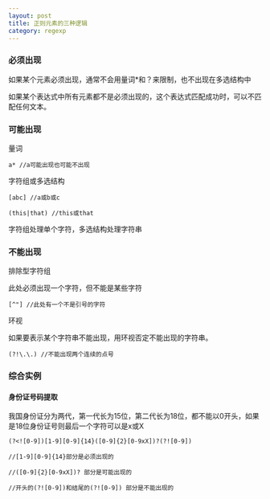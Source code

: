 ```yaml
---
layout: post
title: 正则元素的三种逻辑
category: regexp
---
```


### 必须出现

如果某个元素必须出现，通常不会用量词*和？来限制，也不出现在多选结构中

如果某个表达式中所有元素都不是必须出现的，这个表达式匹配成功时，可以不匹配任何文本。



### 可能出现

量词

	a* //a可能出现也可能不出现

字符组或多选结构

    [abc] //a或b或c
    
    (this|that) //this或that
    
字符组处理单个字符，多选结构处理字符串

### 不能出现

排除型字符组

  此处必须出现一个字符，但不能是某些字符
  
    [^"] //此处有一个不是引号的字符

环视

如果要表示某个字符串不能出现，用环视否定不能出现的字符串。

	(?!\.\.) //不能出现两个连续的点号
    
### 综合实例

#### 身份证号码提取

我国身份证分为两代，第一代长为15位，第二代长为18位，都不能以0开头，如果是18位身份证号则最后一个字符可以是x或X

	(?<![0-9])[1-9][0-9]{14}([0-9]{2}[0-9xX])?(?![0-9])
    
    //[1-9][0-9]{14}部分是必须出现的
    
    //([0-9]{2}[0-9xX])? 部分是可能出现的
    
    //开头的(?![0-9])和结尾的(?![0-9]) 部分是不能出现的



